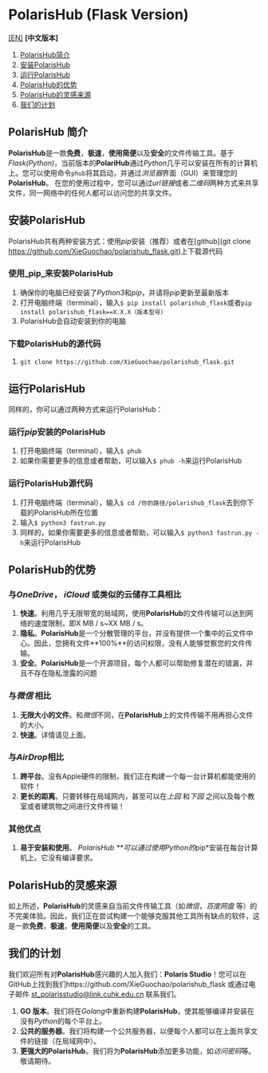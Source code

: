 # PolarisHub (Flask Version)

[[EN]](README.md) **[中文版本]**

1. [PolarisHub简介](#intro)
2. [安装PolarisHub](#install)
3. [运行PolarisHub](#run)
4. [PolarisHub的优势](#advantage)
5. [PolarisHub的灵感来源](#inspiration)
6. [我们的计划](#plan)

<span id="intro">

## PolarisHub 简介

**PolarisHub**是一款**免费**，**极速**，**使用简便**以及**安全**的文件传输工具。基于*Flask(Python)*，当前版本的**PolariHub**通过*Python*几乎可以安装在所有的计算机上。您可以使用命令`phub`将其启动，并通过*浏览器*界面（GUI）来管理您的**PolarisHub**。 在您的使用过程中，您可以通过*url链接*或者*二维码*两种方式来共享文件，同一网络中的任何人都可以访问您的共享文件。

</span>

<span id="install">

## 安装PolarisHub 

PolarisHub共有两种安装方式：使用*pip*安装（推荐）或者在[github](git clone https://github.com/XieGuochao/polarishub_flask.git)上下载源代码

### 使用_pip_来安装PolarisHub

1. 确保你的电脑已经安装了*Python3*和*pip*，并请将*pip*更新至最新版本
2. 打开电脑终端（terminal），输入`$ pip install polarishub_flask`或者`pip install polarishub_flask==X.X.X（版本型号）`
3. PolarisHub会自动安装到你的电脑

### 下载PolarisHub的源代码

1. `git clone https://github.com/XieGuochao/polarishub_flask.git`

</span>

<span id="run">

## 运行PolarisHub

同样的，你可以通过两种方式来运行PolarisHub：

### 运行*pip*安装的PolarisHub

1. 打开电脑终端（terminal），输入`$ phub`
2. 如果你需要更多的信息或者帮助，可以输入`$ phub -h`来运行PolarisHub

### 运行PolarisHub源代码

1. 打开电脑终端（terminal），输入`$ cd /你的路径/polarishub_flask`去到你下载的PolarisHub所在位置
2. 输入`$ python3 fastrun.py`
3. 同样的，如果你需要更多的信息或者帮助，可以输入`$ python3 fastrun.py -h`来运行PolarisHub

</span>

<span id="advantage">

## PolarisHub的优势

### 与*OneDrive*， *iCloud* 或类似的云储存工具相比

1. **快速**。利用几乎无限带宽的局域网，使用**PolarisHub**的文件传输可以达到网络的速度限制，即X MB / s~XX MB / s。
2. **隐私**。**PolarisHub**是一个分散管理的平台，并没有提供一个集中的云文件中心。因此，您拥有文件**100%**的访问权限，没有人能够觉察您的文件传输。
3. **安全**。**PolarisHub**是一个开源项目，每个人都可以帮助修复潜在的错漏，并且不存在隐私泄露的问题

### 与*微信* 相比

1. **无限大小的文件**。和*微信*不同，在**PolarisHub**上的文件传输不用再担心文件的大小。
2. **快速**。详情请见上面。

### 与*AirDrop*相比

1. **跨平台**。没有Apple硬件的限制，我们正在构建一个每一台计算机都能使用的软件！
2. **更长的距离**。只要转移在局域网内，甚至可以在*上园* 和*下园* 之间以及每个教室或者建筑物之间进行文件传输！

### 其他优点

1. **易于安装和使用**。 ***PolarisHub **可以通过使用*Python*的*pip*安装在每台计算机上。它没有编译要求。

</span>

<span id="inspiration">

## PolarisHub的灵感来源

如上所述，**PolarisHub**的灵感来自当前文件传输工具（如*微信*，*百度网盘* 等）的不完美体验。因此，我们正在尝试构建一个能够克服其他工具所有缺点的软件，这是一款**免费**，**极速**，**使用简便**以及**安全**的工具。

</span>

<span id="plan">

## 我们的计划

我们欢迎所有对**PolarisHub**感兴趣的人加入我们：**Polaris Studio**！您可以在GitHub上找到我们https://github.com/XieGuochao/polarishub_flask 或通过电子邮件 st_polarisstudio@link.cuhk.edu.cn 联系我们。

1. **GO 版本**。我们将在*Golang*中重新构建**PolarisHub**，使其能够编译并安装在没有*Python*的每个平台上。
2. **公共的服务器**。我们将构建一个公共服务器，以便每个人都可以在上面共享文件的链接（在局域网中）。
3. **更强大的PolarisHub**。我们将为**PolarisHub**添加更多功能，如*访问密码*等。敬请期待。

</plan>
